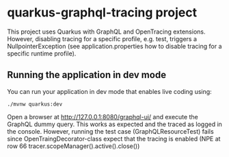 # quarkus-graphql-tracing project

This project uses Quarkus with GraphQL and OpenTracing extensions. However, disabling tracing 
for a specific profile, e.g. test, triggers a NullpointerException (see application.properties how 
to disable tracing for a specific runtime profile).

## Running the application in dev mode

You can run your application in dev mode that enables live coding using:
```
./mvnw quarkus:dev
```

Open a browser at http://127.0.0.1:8080/graphql-ui/ and execute the GraphQL dummy query. This works 
as expected and the traced as logged in the console. However, running the test case 
(GraphQLResourceTest) fails since OpenTraingDecorator-class expect that the tracing is enabled 
(NPE at row 66 tracer.scopeManager().active().close())